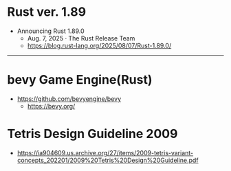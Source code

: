 # Rust ver. 1.89
- Announcing Rust 1.89.0
  - Aug. 7, 2025 · The Rust Release Team
  - https://blog.rust-lang.org/2025/08/07/Rust-1.89.0/


<hr />

# bevy Game Engine(Rust)
- https://github.com/bevyengine/bevy
  - https://bevy.org/

# Tetris Design Guideline 2009

- https://ia904609.us.archive.org/27/items/2009-tetris-variant-concepts_202201/2009%20Tetris%20Design%20Guideline.pdf
